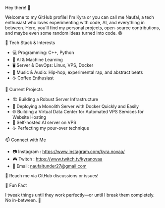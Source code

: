 Hey there! 👋

Welcome to my GitHub profile! I'm Kyra or you can call me Naufal, a tech enthusiast who loves experimenting with code, AI, and everything in between. 
Here, you'll find my personal projects, open-source contributions, and maybe even some random ideas turned into code. 😆

🔧 Tech Stack & Interests
- 💻 Programming: C++, Python
- 🧠 AI & Machine Learning
- 🖥 Server & DevOps: Linux, VPS, Docker
- 🎵 Music & Audio: Hip-hop, experimental rap, and abstract beats 
- ☕ Coffee Enthusiast

📌 Current Projects
- 🏗️ Building a Robust Server Infrastructure
- 🏢 Deploying a Monolith Server with Docker Quickly and Easily
- 🌐 Building a Virtual Data Center for Automated VPS Services for Website Hosting
- 🚀 Self-hosted AI server on VPS
- ☕ Perfecting my pour-over technique

📫 Connect with Me
- 📷 Instagram : https://www.instagram.com/kyra.novaa/
- 🎮 Twitch : https://www.twitch.tv/kyranovaa
- 📧 Email: naufaltunder27@gmail.com

📩 Reach me via GitHub discussions or issues!

🎯 Fun Fact

I tweak things until they work perfectly—or until I break them completely. No in-between. 😤
<!---
KyraNova/KyraNova is a ✨ special ✨ repository because its `README.md` (this file) appears on your GitHub profile.
You can click the Preview link to take a look at your changes.
--->
